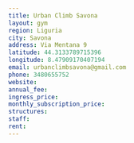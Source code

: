 ```yaml
---
title: Urban Climb Savona
layout: gym
region: Liguria
city: Savona
address: Via Mentana 9
latitude: 44.3133789715396
longitude: 8.47909170407194
email: urbanclimbsavona@gmail.com
phone: 3480655752
website: 
annual_fee: 
ingress_price: 
monthly_subscription_price: 
structures: 
staff: 
rent: 
---
```


